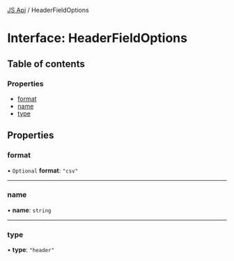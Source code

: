 [JS Api](../index.md) / HeaderFieldOptions

# Interface: HeaderFieldOptions

## Table of contents

### Properties

- [format](HeaderFieldOptions.md#format)
- [name](HeaderFieldOptions.md#name)
- [type](HeaderFieldOptions.md#type)

## Properties

### format

• `Optional` **format**: ``"csv"``

___

### name

• **name**: `string`

___

### type

• **type**: ``"header"``
